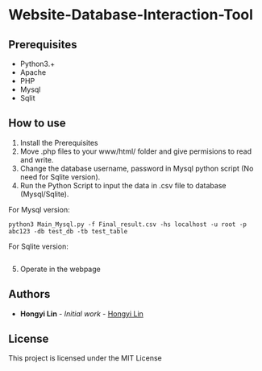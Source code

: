 # Website-Database-Interaction-Tool



## Prerequisites
- Python3.+
- Apache
- PHP
- Mysql
- Sqlit

## How to use
1. Install the Prerequisites
2. Move .php files to your www/html/ folder and give permisions to read and write.
3. Change the database username, password in Mysql python script (No need for Sqlite version).
4. Run the Python Script to input the data in .csv file to database (Mysql/Sqlite).

For Mysql version:
```
python3 Main_Mysql.py -f Final_result.csv -hs localhost -u root -p abc123 -db test_db -tb test_table
```
For Sqlite version:</b>
```

```
5. Operate in the webpage


## Authors

* **Hongyi Lin** - *Initial work* - [Hongyi Lin](https://github.com/Hongyil1)

## License

This project is licensed under the MIT License
